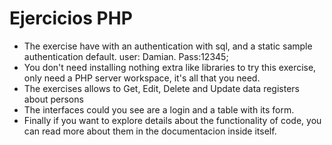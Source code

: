 # Ejercicios PHP
 - The exercise have with an authentication with sql, and a static sample authentication default. user: Damian. Pass:12345;
 - You don't need installing nothing extra like libraries to try this exercise, only need a PHP server workspace, it's all that you need.
 - The exercises allows to Get, Edit, Delete and Update data registers about persons
 - The interfaces could you see are a login and a table with its form.
 - Finally if you want to explore details about the functionality of code, you can read more about them in the documentacion inside itself.
 
